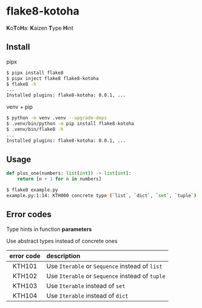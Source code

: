 # flake8-kotoha

**K**o**T**o**H**a: **K**aizen **T**ype **H**int

## Install

pipx

```sh
$ pipx install flake8
$ pipx inject flake8 flake8-kotoha
$ flake8 -h
...
Installed plugins: flake8-kotoha: 0.0.1, ...
```

venv + pip

```sh
$ python -m venv .venv --upgrade-deps
$ .venv/bin/python -m pip install flake8-kotoha
$ .venv/bin/flake8 -h
...
Installed plugins: flake8-kotoha: 0.0.1, ...
```

## Usage

```python
def plus_one(numbers: list[int]) -> list[int]:
    return [n + 1 for n in numbers]
```

```sh
$ flake8 example.py
example.py:1:14: KTH000 concrete type (`list`, `dict`, `set`, `tuple`) in function parameters, use abstract type (`Iterable`, `Sequence` or `Mapping` from `collections.abc`)
```

## Error codes

Type hints in function **parameters**

Use abstract types instead of concrete ones

| error code | description |
|:----:|:------------|
| KTH101 | Use `Iterable` or `Sequence` instead of `list` |
| KTH102 | Use `Iterable` or `Sequence` instead of `tuple` |
| KTH103 | Use `Iterable` instead of `set` |
| KTH104 | Use `Iterable` instead of `dict` |
